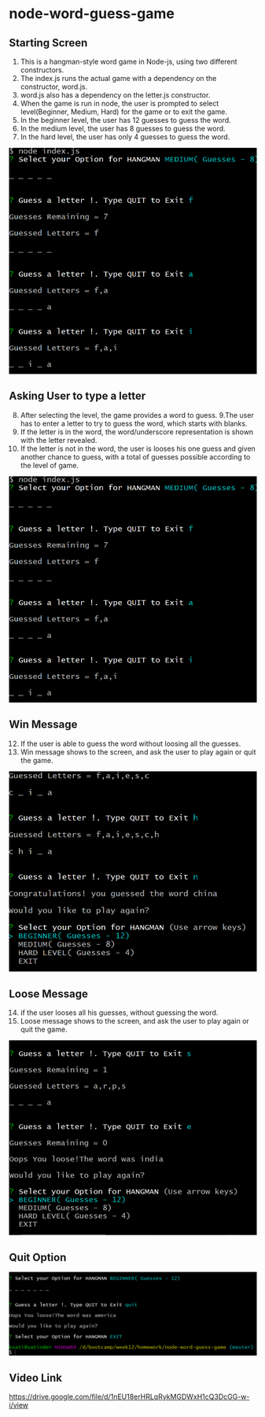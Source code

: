 # node-word-guess-game

## Starting Screen
1. This is a hangman-style word game in Node-js, using two different constructors. 
2. The index.js runs the actual game with a dependency on the constructor, word.js.
3. word.js also has a dependency on the letter.js constructor. 
4. When the game is run in node, the user is prompted to select level(Beginner, Medium, Hard) for the game or to exit the game.
5. In the beginner level, the user has 12 guesses to guess the word.
6. In the medium level, the user has 8 guesses to guess the word.
7. In the hard level, the user has only 4 guesses to guess the word.

![Alt text](https://github.com/satinder042890/node-word-guess-game/blob/master/images/userscreen.png)

## Asking User to type a letter
8. After selecting the level, the game provides a word to guess.
9.The user has to enter a letter to try to guess the word, which starts with blanks. 
10. If the letter is in the word, the word/underscore representation is shown with the letter revealed. 
11. If the letter is not in the word, the user is looses his one guess and given another chance to guess, with a total of guesses possible according to the level of game.

![Alt text](https://github.com/satinder042890/node-word-guess-game/blob/master/images/typeletter.png)

## Win Message
12. If the user is able to guess the word without loosing all the guesses.
13. Win message shows to the screen, and ask the user to play again or quit the game.

![Alt text](https://github.com/satinder042890/node-word-guess-game/blob/master/images/win.png)

## Loose Message
14. if the user looses all his guesses, without guessing the word.
15. Loose message shows to the screen, and ask the user to play again or quit the game.

![Alt text](https://github.com/satinder042890/node-word-guess-game/blob/master/images/loose.png)

## Quit Option

![Alt text](https://github.com/satinder042890/node-word-guess-game/blob/master/images/quit.png)


## Video Link
https://drive.google.com/file/d/1nEU18erHRLqRykMGDWxH1cQ3DcGG-w-i/view
